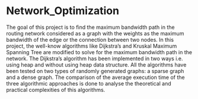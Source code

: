 # Network_Optimization
The goal of this project is to find the maximum bandwidth path in the routing network considered as
a graph with the weights as the maximum bandwidth of the edge or the connection between two
nodes. In this project, the well-know algorithms like Dijkstra’s and Kruskal Maximum Spanning
Tree are modified to solve for the maximum bandwidth path in the network. The Dijkstra’s
algorithm has been implemented in two ways i.e. using heap and without using heap data
structure. All the algorithms have been tested on two types of randomly generated graphs: a
sparse graph and a dense graph. The comparison of the average execution time of the three
algorithmic approaches is done to analyse the theoretical and practical complexities of this
algorithms.
